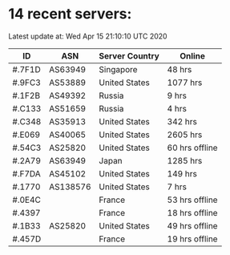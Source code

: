 # 14 recent servers:

Latest update at: Wed Apr 15 21:10:10 UTC 2020

| ID | ASN | Server Country | Online |
| -- | --- | -------------- | ------ |
| #.7F1D | AS63949 | Singapore | 48 hrs |
| #.9FC3 | AS53889 | United States | 1077 hrs |
| #.1F2B | AS49392 | Russia | 9 hrs |
| #.C133 | AS51659 | Russia | 4 hrs |
| #.C348 | AS35913 | United States | 342 hrs |
| #.E069 | AS40065 | United States | 2605 hrs |
| #.54C3 | AS25820 | United States | 60 hrs offline |
| #.2A79 | AS63949 | Japan | 1285 hrs |
| #.F7DA | AS45102 | United States | 149 hrs |
| #.1770 | AS138576 | United States | 7 hrs |
| #.0E4C |  | France | 53 hrs offline |
| #.4397 |  | France | 18 hrs offline |
| #.1B33 | AS25820 | United States | 49 hrs offline |
| #.457D |  | France | 19 hrs offline |

